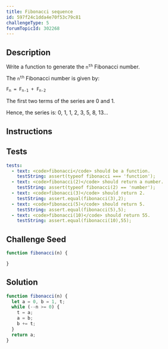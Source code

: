 ```yaml
---
title: Fibonacci sequence
id: 597f24c1dda4e70f53c79c81
challengeType: 5
forumTopicId: 302268
---
```


## Description

<section id='description'>

Write a function to generate the <code>n<sup>th</sup></code> Fibonacci number.

The <code>n<sup>th</sup></code> Fibonacci number is given by:

<code>F<sub>n</sub> = F<sub>n-1</sub> + F<sub>n-2</sub></code>

The first two terms of the series are 0 and 1.

Hence, the series is: 0, 1, 1, 2, 3, 5, 8, 13...

</section>

## Instructions

<section id='instructions'>

</section>

## Tests

<section id='tests'>

```yml
tests:
  - text: <code>fibonacci</code> should be a function.
    testString: assert(typeof fibonacci === 'function');
  - text: <code>fibonacci(2)</code> should return a number.
    testString: assert(typeof fibonacci(2) == 'number');
  - text: <code>fibonacci(3)</code> should return 2.
    testString: assert.equal(fibonacci(3),2);
  - text: <code>fibonacci(5)</code> should return 5.
    testString: assert.equal(fibonacci(5),5);
  - text: <code>fibonacci(10)</code> should return 55.
    testString: assert.equal(fibonacci(10),55);

```

</section>

## Challenge Seed

<section id='challengeSeed'>

<div id='js-seed'>

```js
function fibonacci(n) {

}
```

</div>

</section>

## Solution

<section id='solution'>

```js
function fibonacci(n) {
  let a = 0, b = 1, t;
  while (--n >= 0) {
    t = a;
    a = b;
    b += t;
  }
  return a;
}

```

</section>
